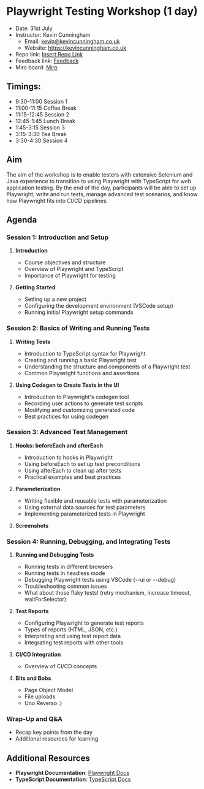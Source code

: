 # Playwright Testing Workshop (1 day)

- Date: 31st July
- Instructor: Kevin Cunningham
  - Email: kevin@kevincunningham.co.uk
  - Website: https://kevincunningham.co.uk
- Repo link: [Insert Repo Link](https://github.com/doingandlearning/playwright-with-ts)
- Feedback link: [Feedback](https://forms.office.com/e/393JqmsC4M)
- Miro board: [Miro](https://miro.com/app/board/uXjVKuH_Pkg=/?share_link_id=807780565822)

## Timings:

- 9:30-11:00 Session 1
- 11:00-11:15 Coffee Break
- 11:15-12:45 Session 2
- 12:45-1:45 Lunch Break
- 1:45-3:15 Session 3
- 3:15-3:30 Tea Break
- 3:30-4:30 Session 4

## Aim

The aim of the workshop is to enable testers with extensive Selenium and Java experience to transition to using Playwright with TypeScript for web application testing. By the end of the day, participants will be able to set up Playwright, write and run tests, manage advanced test scenarios, and know how Playwright fits into CI/CD pipelines.

## Agenda

### Session 1: Introduction and Setup

1. **Introduction**

   - Course objectives and structure
   - Overview of Playwright and TypeScript
   - Importance of Playwright for testing

2. **Getting Started**
   - Setting up a new project
   - Configuring the development environment (VSCode setup)
   - Running initial Playwright setup commands

### Session 2: Basics of Writing and Running Tests

1. **Writing Tests**

   - Introduction to TypeScript syntax for Playwright
   - Creating and running a basic Playwright test
   - Understanding the structure and components of a Playwright test
   - Common Playwright functions and assertions

2. **Using Codegen to Create Tests in the UI**
   - Introduction to Playwright's codegen tool
   - Recording user actions to generate test scripts
   - Modifying and customizing generated code
   - Best practices for using codegen

### Session 3: Advanced Test Management

1. **Hooks: beforeEach and afterEach**

   - Introduction to hooks in Playwright
   - Using beforeEach to set up test preconditions
   - Using afterEach to clean up after tests
   - Practical examples and best practices

2. **Parameterization**

   - Writing flexible and reusable tests with parameterization
   - Using external data sources for test parameters
   - Implementing parameterized tests in Playwright

3. **Screenshots**

### Session 4: Running, Debugging, and Integrating Tests

1. **Running and Debugging Tests**

   - Running tests in different browsers
   - Running tests in headless mode
   - Debugging Playwright tests using VSCode (--ui or --debug)
   - Troubleshooting common issues
   - What about those flaky tests! (retry mechanism, increase timeout, waitForSelector)

2. **Test Reports**

   - Configuring Playwright to generate test reports
   - Types of reports (HTML, JSON, etc.)
   - Interpreting and using test report data
   - Integrating test reports with other tools

3. **CI/CD Integration**

   - Overview of CI/CD concepts

4. **Bits and Bobs**
   - Page Object Model
   - File uploads
   - Uno Reverso :)

### Wrap-Up and Q&A

- Recap key points from the day
- Additional resources for learning

## Additional Resources

- **Playwright Documentation**: [Playwright Docs](https://playwright.dev/docs/intro)
- **TypeScript Documentation**: [TypeScript Docs](https://www.typescriptlang.org/docs/)

